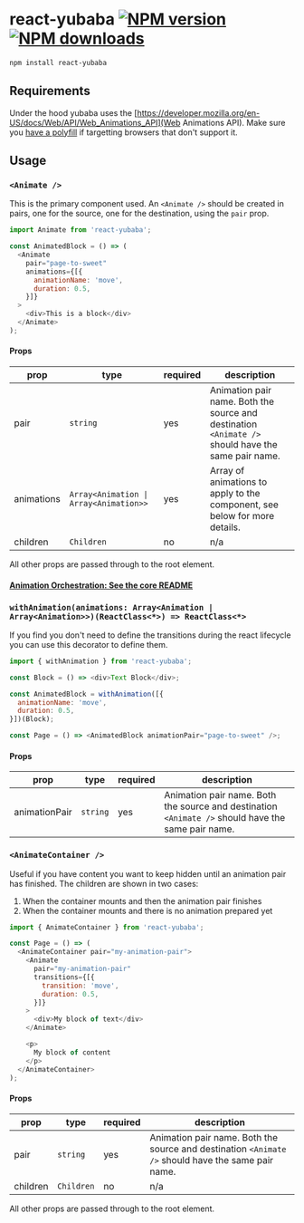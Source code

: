 # react-yubaba [![NPM version](http://img.shields.io/npm/v/react-yubaba.svg?style=flat-square)](https://www.npmjs.com/package/react-yubaba) [![NPM downloads](http://img.shields.io/npm/dm/react-yubaba.svg?style=flat-square)](https://www.npmjs.com/package/react-yubaba)

```sh
npm install react-yubaba
```

## Requirements

Under the hood yubaba uses the [https://developer.mozilla.org/en-US/docs/Web/API/Web_Animations_API](Web Animations API). Make sure you [have a polyfill](https://github.com/web-animations/web-animations-js) if targetting browsers that don't support it.

## Usage

### `<Animate />`

This is the primary component used. An `<Animate />` should be created in pairs, one for the source, one for the destination, using the `pair` prop.

```javascript
import Animate from 'react-yubaba';

const AnimatedBlock = () => (
  <Animate
    pair="page-to-sweet"
    animations={[{
      animationName: 'move',
      duration: 0.5,
    }]}
  >
    <div>This is a block</div>
  </Animate>
);
```

#### Props

| prop | type | required | description |
|-|-|-|-|
| pair | `string` | yes | Animation pair name. Both the source and destination `<Animate />` should have the same pair name. |
| animations | `Array<Animation \| Array<Animation>>`  | yes | Array of animations to apply to the component, see below for more details. |
| children | `Children`  | no | n/a |

All other props are passed through to the root element.

#### [Animation Orchestration: See the core README](https://github.com/madou/yubaba/blob/master/packages/core/README.md#animation-orchestration)

### `withAnimation(animations: Array<Animation | Array<Animation>>)(ReactClass<*>) => ReactClass<*>`

If you find you don't need to define the transitions during the react lifecycle you can use this decorator to define them.

```javascript
import { withAnimation } from 'react-yubaba';

const Block = () => <div>Text Block</div>;

const AnimatedBlock = withAnimation([{
  animationName: 'move',
  duration: 0.5,
}])(Block);

const Page = () => <AnimatedBlock animationPair="page-to-sweet" />;
```

#### Props

| prop | type | required | description |
|-|-|-|-|
| animationPair | `string` | yes | Animation pair name. Both the source and destination `<Animate />` should have the same pair name. |

### `<AnimateContainer />`

Useful if you have content you want to keep hidden until an animation pair has finished.
The children are shown in two cases:

1) When the container mounts and then the animation pair finishes
1) When the container mounts and there is no animation prepared yet

```javascript
import { AnimateContainer } from 'react-yubaba';

const Page = () => (
  <AnimateContainer pair="my-animation-pair">
    <Animate
      pair="my-animation-pair"
      transitions={[{
        transition: 'move',
        duration: 0.5,
      }]}
    >
      <div>My block of text</div>
    </Animate>

    <p>
      My block of content
    </p>
  </AnimateContainer>
);
```

#### Props

| prop | type | required | description |
|-|-|-|-|
| pair | `string` | yes | Animation pair name. Both the source and destination `<Animate />` should have the same pair name. |
| children | `Children`  | no | n/a |

All other props are passed through to the root element.
